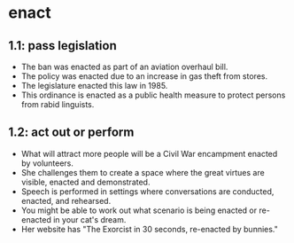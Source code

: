 # enact
## 1.1: pass legislation

  *  The ban was enacted as part of an aviation overhaul bill.
  *  The policy was enacted due to an increase in gas theft from stores.
  *  The legislature enacted this law in 1985.
  *  This ordinance is enacted as a public health measure to protect persons from rabid linguists.

## 1.2: act out or perform

  *  What will attract more people will be a Civil War encampment enacted by volunteers.
  *  She challenges them to create a space where the great virtues are visible, enacted and demonstrated.
  *  Speech is performed in settings where conversations are conducted, enacted, and rehearsed.
  *  You might be able to work out what scenario is being enacted or re-enacted in your cat's dream.
  *  Her website has "The Exorcist in 30 seconds, re-enacted by bunnies."
